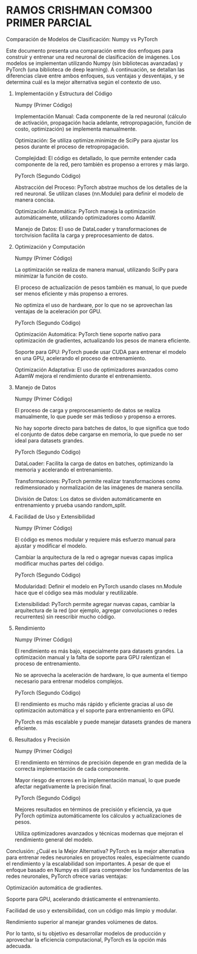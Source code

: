 # RAMOS CRISHMAN COM300 PRIMER PARCIAL
Comparación de Modelos de Clasificación: Numpy vs PyTorch

Este documento presenta una comparación entre dos enfoques para construir y entrenar una red neuronal de clasificación de imágenes. Los modelos se implementan utilizando Numpy (sin bibliotecas avanzadas) y PyTorch (una biblioteca de deep learning). A continuación, se detallan las diferencias clave entre ambos enfoques, sus ventajas y desventajas, y se determina cuál es la mejor alternativa según el contexto de uso.
1. Implementación y Estructura del Código

    Numpy (Primer Código)

    Implementación Manual: Cada componente de la red neuronal (cálculo de activación, propagación hacia adelante, retropropagación, función de costo, optimización) se implementa manualmente.

    Optimización: Se utiliza optimize.minimize de SciPy para ajustar los pesos durante el proceso de retropropagación.

    Complejidad: El código es detallado, lo que permite entender cada componente de la red, pero también es propenso a errores y más largo.

    PyTorch (Segundo Código)

    Abstracción del Proceso: PyTorch abstrae muchos de los detalles de la red neuronal. Se utilizan clases (nn.Module) para definir el modelo de manera concisa.

    Optimización Automática: PyTorch maneja la optimización automáticamente, utilizando optimizadores como AdamW.

    Manejo de Datos: El uso de DataLoader y transformaciones de torchvision facilita la carga y preprocesamiento de datos.

3. Optimización y Computación

    Numpy (Primer Código)

    La optimización se realiza de manera manual, utilizando SciPy para minimizar la función de costo.

    El proceso de actualización de pesos también es manual, lo que puede ser menos eficiente y más propenso a errores.

    No optimiza el uso de hardware, por lo que no se aprovechan las ventajas de la aceleración por GPU.

    PyTorch (Segundo Código)

    Optimización Automática: PyTorch tiene soporte nativo para optimización de gradientes, actualizando los pesos de manera eficiente.

    Soporte para GPU: PyTorch puede usar CUDA para entrenar el modelo en una GPU, acelerando el proceso de entrenamiento.

    Optimización Adaptativa: El uso de optimizadores avanzados como AdamW mejora el rendimiento durante el entrenamiento.

5. Manejo de Datos

    Numpy (Primer Código)

    El proceso de carga y preprocesamiento de datos se realiza manualmente, lo que puede ser más tedioso y propenso a errores.

    No hay soporte directo para batches de datos, lo que significa que todo el conjunto de datos debe cargarse en memoria, lo que puede no ser ideal para datasets grandes.

    PyTorch (Segundo Código)

    DataLoader: Facilita la carga de datos en batches, optimizando la memoria y acelerando el entrenamiento.

    Transformaciones: PyTorch permite realizar transformaciones como redimensionado y normalización de las imágenes de manera sencilla.

    División de Datos: Los datos se dividen automáticamente en entrenamiento y prueba usando random_split.

7. Facilidad de Uso y Extensibilidad

    Numpy (Primer Código)

    El código es menos modular y requiere más esfuerzo manual para ajustar y modificar el modelo.

    Cambiar la arquitectura de la red o agregar nuevas capas implica modificar muchas partes del código.

    PyTorch (Segundo Código)

    Modularidad: Definir el modelo en PyTorch usando clases nn.Module hace que el código sea más modular y reutilizable.

    Extensibilidad: PyTorch permite agregar nuevas capas, cambiar la arquitectura de la red (por ejemplo, agregar convoluciones o redes recurrentes) sin reescribir mucho código.

9. Rendimiento

    Numpy (Primer Código)

    El rendimiento es más bajo, especialmente para datasets grandes. La optimización manual y la falta de soporte para GPU ralentizan el proceso de entrenamiento.

    No se aprovecha la aceleración de hardware, lo que aumenta el tiempo necesario para entrenar modelos complejos.

    PyTorch (Segundo Código)

    El rendimiento es mucho más rápido y eficiente gracias al uso de optimización automática y el soporte para entrenamiento en GPU.

    PyTorch es más escalable y puede manejar datasets grandes de manera eficiente.

11. Resultados y Precisión

    Numpy (Primer Código)

    El rendimiento en términos de precisión depende en gran medida de la correcta implementación de cada componente.

    Mayor riesgo de errores en la implementación manual, lo que puede afectar negativamente la precisión final.

    PyTorch (Segundo Código)

    Mejores resultados en términos de precisión y eficiencia, ya que PyTorch optimiza automáticamente los cálculos y actualizaciones de pesos.

    Utiliza optimizadores avanzados y técnicas modernas que mejoran el rendimiento general del modelo.

Conclusión: ¿Cuál es la Mejor Alternativa?
PyTorch es la mejor alternativa para entrenar redes neuronales en proyectos reales, especialmente cuando el rendimiento y la escalabilidad son importantes. A pesar de que el enfoque basado en Numpy es útil para comprender los fundamentos de las redes neuronales, PyTorch ofrece varias ventajas:

Optimización automática de gradientes.

Soporte para GPU, acelerando drásticamente el entrenamiento.

Facilidad de uso y extensibilidad, con un código más limpio y modular.

Rendimiento superior al manejar grandes volúmenes de datos.

Por lo tanto, si tu objetivo es desarrollar modelos de producción y aprovechar la eficiencia computacional, PyTorch es la opción más adecuada.
